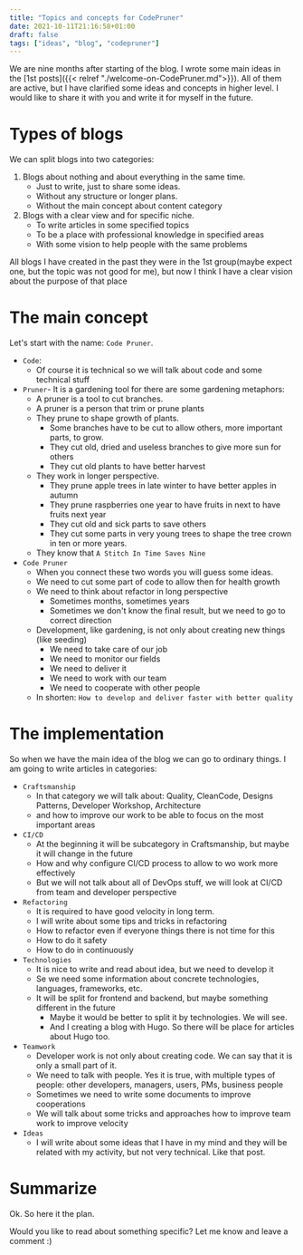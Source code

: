 ```yaml
---
title: "Topics and concepts for CodePruner"
date: 2021-10-11T21:16:58+01:00
draft: false
tags: ["ideas", "blog", "codepruner"]
---
```


We are nine months after starting of the blog. I wrote some main ideas in the [1st posts]({{< relref "./welcome-on-CodePruner.md">}}). All of them are active, but I have clarified some ideas and concepts in higher level. I would like to share it with you and write it for myself in the future. 

# Types of blogs
We can split blogs into two categories:
1. Blogs about nothing and about everything in the same time.
    - Just to write, just to share some ideas. 
    - Without any structure or longer plans.
    - Without the main concept about content category
2. Blogs with a clear view and for specific niche.
    - To write articles in some specified topics
    - To be a place with professional knowledge in specified areas
    - With some vision to help people with the same problems

All blogs I have created in the past they were in the 1st group(maybe expect one, but the topic was not good for me), but now I think I have a clear vision about the purpose of that place

# The main concept
Let's start with the name: `Code Pruner`. 
- `Code`:
  - Of course it is technical so we will talk about code and some technical stuff
- `Pruner`- It is a gardening tool for there are some gardening metaphors:
  - A pruner is a tool to cut branches.
  - A pruner is a person that trim or prune plants
  - They prune to shape growth of plants. 
    - Some branches have to be cut to allow others, more important parts, to grow. 
    - They cut old, dried and useless branches to give more sun for others
    - They cut old plants to have better harvest
  - They work in longer perspective.
    - They prune apple trees in late winter to have better apples in autumn
    - They prune raspberries one year to have fruits in next to have fruits next year
    - They cut old and sick parts to save others
    - They cut some parts in very young trees to shape the tree crown in ten or more years.
  - They know that `A Stitch In Time Saves Nine`
- `Code Pruner`
  - When you connect these two words you will guess some ideas.
  - We need to cut some part of code to allow then for health growth
  - We need to think about refactor in long perspective
    - Sometimes months, sometimes years
    - Sometimes we don't know the final result, but we need to go to correct direction
  - Development, like gardening, is not only about creating new things (like seeding)
    - We need to take care of our job
    - We need to monitor our fields
    - We need to deliver it
    - We need to work with our team
    - We need to cooperate with other people
  - In shorten: `How to develop and deliver faster with better quality`

# The implementation 
So when we have the main idea of the blog we can go to ordinary things. I am going to write articles in categories:
- `Craftsmanship`
  - In that category we will talk about: Quality, CleanCode, Designs Patterns, Developer Workshop, Architecture
  - and how to improve our work to be able to focus on the most important areas
- `CI/CD`
    - At the beginning it will be subcategory in Craftsmanship, but maybe it will change in the future
    - How and why configure CI/CD process to allow to wo work more effectively
    - But we will not talk about all of DevOps stuff, we will look at CI/CD from team and developer perspective
- `Refactoring`
  - It is required to have good velocity in long term.
  - I will write about some tips and tricks in refactoring
  - How to refactor even if everyone things there is not time for this
  - How to do it safety
  - How to do in continuously
- `Technologies`
  - It is nice to write and read about idea, but we need to develop it
  - Se we need some information about concrete technologies, languages, frameworks, etc.
  - It will be split for frontend and backend, but maybe something different in the future
    - Maybe it would be better to split it by technologies. We will see.
    - And I creating a blog with Hugo. So there will be place for articles about Hugo too.
- `Teamwork`
  - Developer work is not only about creating code. We can say that it is only a small part of it.
  - We need to talk with people. Yes it is true, with multiple types of people: other developers, managers, users, PMs, business people
  - Sometimes we need to write some documents to improve cooperations
  - We will talk about some tricks and approaches how to improve team work to improve velocity
- `Ideas`
  - I will write about some ideas that I have in my mind and they will be related with my activity, but not very technical. Like that post.

# Summarize
Ok. So here it the plan.

Would you like to read about something specific?
Let me know and leave a comment :)
